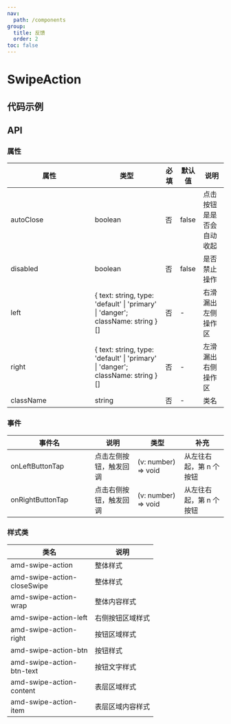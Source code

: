 ```yaml
---
nav:
  path: /components
group:
  title: 反馈
  order: 2
toc: false
---
```


# SwipeAction

## 代码示例

<code src='../../demo/pages/SwipeAction'></code>

## API

### 属性
| 属性 | 类型 | 必填 | 默认值 | 说明 |
| -----|-----|-----|-----|----- |
| autoClose | boolean | 否 | false | 点击按钮是是否会自动收起 |
| disabled | boolean | 否 | false | 是否禁止操作 |
| left | { text: string, type: 'default' &verbar; 'primary' &verbar; 'danger'; className: string } [] | 否 | - | 右滑漏出左侧操作区 |
| right | { text: string, type: 'default' &verbar; 'primary' &verbar; 'danger'; className: string }[] | 否 | - | 左滑漏出右侧操作区 |
| className | string | 否 | - | 类名 |

### 事件
| 事件名 | 说明 | 类型 | 补充 |
| -----|-----|-----|-----|
| onLeftButtonTap | 点击左侧按钮，触发回调 | (v: number) => void | 从左往右起，第 n 个按钮 |
| onRightButtonTap | 点击右侧按钮，触发回调 | (v: number) => void | 从左往右起，第 n 个按钮  |

### 样式类
| 类名 | 说明 |
| ----|----|
| amd-swipe-action| 整体样式 |
| amd-swipe-action-closeSwipe | 整体样式 |
| amd-swipe-action-wrap | 整体内容样式 |
| amd-swipe-action-left | 右侧按钮区域样式 |
| amd-swipe-action-right | 按钮区域样式 |
| amd-swipe-action-btn | 按钮样式 |
| amd-swipe-action-btn-text | 按钮文字样式 |
| amd-swipe-action-content | 表层区域样式 |
| amd-swipe-action-item | 表层区域内容样式 |

<style>
table th:first-of-type { width: 180px; } 
.__dumi-default-layout-content article table:first-of-type th:nth-of-type(2)  {
    width: 260px
} 
.__dumi-default-layout-content article table:first-of-type th:nth-of-type(3)  {
    width: 30px
} 
.__dumi-default-layout-content article table:first-of-type th:nth-of-type(4)  {
    width: 40px
} 
</style>